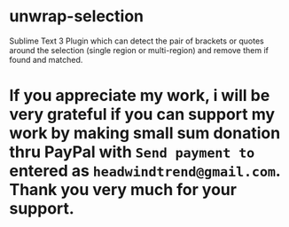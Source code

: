 # unwrap-selection
Sublime Text 3 Plugin which can detect the pair of brackets or quotes around the selection (single region or multi-region) and remove them if found and matched.

# If you appreciate my work, i will be very grateful if you can support my work by making small sum donation thru PayPal with `Send payment to` entered as `headwindtrend@gmail.com`. Thank you very much for your support.
